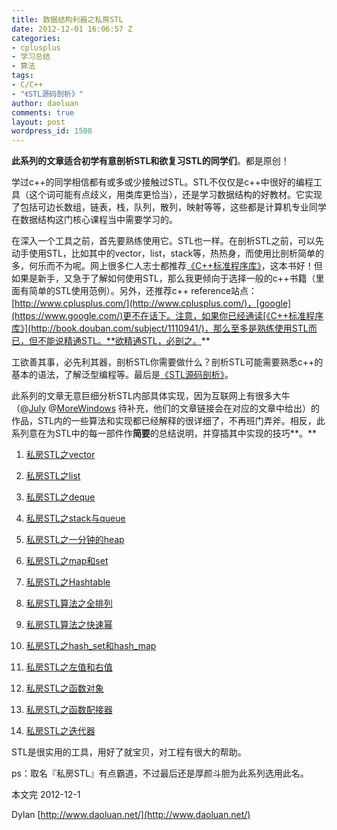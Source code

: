 ```yaml
---
title: 数据结构利器之私房STL
date: 2012-12-01 16:06:57 Z
categories:
- cplusplus
- 学习总结
- 算法
tags:
- C/C++
- "《STL源码剖析》"
author: daoluan
comments: true
layout: post
wordpress_id: 1508
---
```


**此系列的文章适合初学有意剖析STL和欲复习STL的同学们**。都是原创！

学过c++的同学相信都有或多或少接触过STL。STL不仅仅是c++中很好的编程工具（这个词可能有点歧义，用类库更恰当），还是学习数据结构的好教材。它实现了包括可边长数组，链表，栈，队列，散列，映射等等，这些都是计算机专业同学在数据结构这门核心课程当中需要学习的。

在深入一个工具之前，首先要熟练使用它。STL也一样。在剖析STL之前，可以先动手使用STL，比如其中的vector，list，stack等，热热身，而使用比剖析简单的多，何乐而不为呢。网上很多仁人志士都推荐[《C++标准程序库》](http://book.douban.com/subject/1110941/)，这本书好！但如果是新手，又急于了解如何使用STL，那么我更倾向于选择一般的c++书籍（里面有简单的STL使用范例）。另外，还推荐c++ reference站点：[http://www.cplusplus.com/](http://www.cplusplus.com/)，[google](https://www.google.com/)更不在话下。注意，如果你已经通读[《C++标准程序库》](http://book.douban.com/subject/1110941/)，那么至多是熟练使用STL而已，但不能说精通STL。**欲精通STL，必剖之。**

工欲善其事，必先利其器，剖析STL你需要做什么？剖析STL可能需要熟悉c++的基本的语法，了解泛型编程等。最后是[《STL源码剖析》](http://book.douban.com/subject/1110934/)。

此系列的文章无意巨细分析STL内部具体实现，因为互联网上有很多大牛（@[July](http://blog.csdn.net/v_JULY_v) @[MoreWindows](http://blog.csdn.net/MoreWindows) 待补充，他们的文章链接会在对应的文章中给出）的作品，STL内的一些算法和实现都已经解释的很详细了，不再班门弄斧。相反，此系列意在为STL中的每一部件作**简要**的总结说明，并穿插其中实现的技巧**。**



	
  1. [私房STL之vector](http://daoluan.net/blog/?p=1149)

	
  2. [私房STL之list](http://daoluan.net/blog/?p=1159)

	
  3. [私房STL之deque](http://daoluan.net/blog/?p=1170)

	
  4. [私房STL之stack与queue](http://daoluan.net/blog/?p=1187)

	
  5. [私房STL之一分钟的heap](http://daoluan.net/blog/?p=1196)

	
  6. [私房STL之map和set](http://daoluan.net/blog/?p=1218)

	
  7. [私房STL之Hashtable](http://daoluan.net/blog/?p=1234)

	
  8. [私房STL算法之全排列](http://daoluan.net/blog/?p=1247)

	
  9. [私房STL算法之快速幂](http://daoluan.net/blog/?p=1265)

	
  10. [私房STL之hash_set和hash_map](http://daoluan.net/blog/?p=1271)

	
  11. [私房STL之左值和右值](http://daoluan.net/blog/?p=1285)

	
  12. [私房STL之函数对象](http://daoluan.net/blog/?p=1301)

	
  13. [私房STL之函数配接器](http://daoluan.net/blog/?p=1312)

	
  14. [私房STL之迭代器](http://daoluan.net/blog/?p=1341)


STL是很实用的工具，用好了就宝贝，对工程有很大的帮助。

ps：取名『私房STL』有点霸道，不过最后还是厚颜斗胆为此系列选用此名。

本文完 2012-12-1

Dylan [http://www.daoluan.net/](http://www.daoluan.net/)

